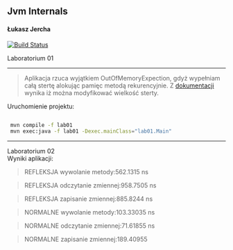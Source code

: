 ## Jvm Internals
#### Łukasz Jercha
[![Build Status](https://travis-ci.org/ljercha/jvm.svg?branch=master)](https://travis-ci.org/ljercha/jvm)

Laboratorium 01
***
> Aplikacja rzuca wyjątkiem OutOfMemoryExpection, gdyż wypełniam całą stertę alokując pamięc metodą rekurencyjnie.
>   Z [dokumentacji](http://docs.oracle.com/javase/7/docs/technotes/tools/windows/java.html#nonstandard) wynika iż można modyfikować wielkość sterty.  

Uruchomienie projektu:
```bash

 mvn compile -f lab01
 mvn exec:java -f lab01 -Dexec.mainClass="lab01.Main"
 ```

***
Laboratorium 02  
Wyniki aplikacji:
  
  
> REFLEKSJA wywolanie metody:562.1315 ns
  
> REFLEKSJA odczytanie zmiennej:958.7505 ns 
  
> REFLEKSJA zapisanie zmiennej:885.8244 ns
  
> NORMALNE wywolanie metody:103.33035 ns
  
> NORMALNE odczytanie zmiennej:71.61855 ns
  
> NORMALNE zapisanie zmiennej:189.40955
  
